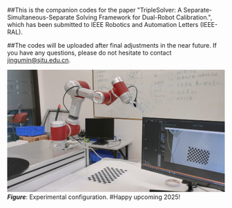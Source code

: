 ##This is the companion codes for the paper "TripleSolver: A Separate-Simultaneous-Separate Solving Framework for Dual-Robot Calibration.", which has been submitted to IEEE Robotics and Automation Letters (IEEE-RAL). 

##The codes will be uploaded after final adjustments in the near future. If you have any questions, please do not hesitate to contact jingumin@sjtu.edu.cn.

![mainFig](https://github.com/MatthewJin001/GPA-HEC/blob/main/figure/exp.jpg)
**_Figure_**: Experimental configuration.
#Happy upcoming 2025!





